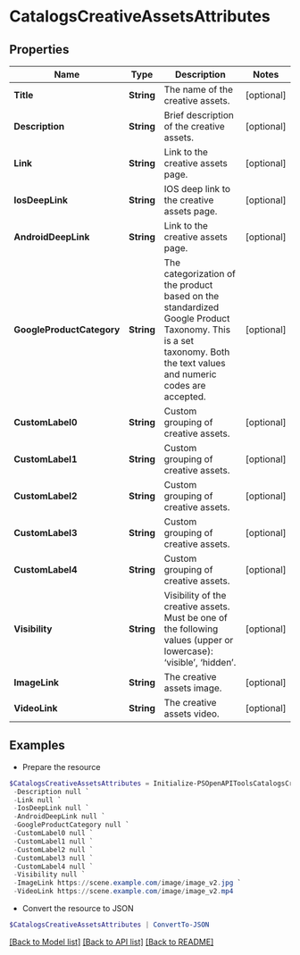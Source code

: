# CatalogsCreativeAssetsAttributes
## Properties

Name | Type | Description | Notes
------------ | ------------- | ------------- | -------------
**Title** | **String** | The name of the creative assets. | [optional] 
**Description** | **String** | Brief description of the creative assets. | [optional] 
**Link** | **String** | Link to the creative assets page. | [optional] 
**IosDeepLink** | **String** | IOS deep link to the creative assets page. | [optional] 
**AndroidDeepLink** | **String** | Link to the creative assets page. | [optional] 
**GoogleProductCategory** | **String** | The categorization of the product based on the standardized Google Product Taxonomy. This is a set taxonomy. Both the text values and numeric codes are accepted. | [optional] 
**CustomLabel0** | **String** | Custom grouping of creative assets. | [optional] 
**CustomLabel1** | **String** | Custom grouping of creative assets. | [optional] 
**CustomLabel2** | **String** | Custom grouping of creative assets. | [optional] 
**CustomLabel3** | **String** | Custom grouping of creative assets. | [optional] 
**CustomLabel4** | **String** | Custom grouping of creative assets. | [optional] 
**Visibility** | **String** | Visibility of the creative assets. Must be one of the following values (upper or lowercase): ‘visible’, ‘hidden’. | [optional] 
**ImageLink** | **String** | The creative assets image. | [optional] 
**VideoLink** | **String** | The creative assets video. | [optional] 

## Examples

- Prepare the resource
```powershell
$CatalogsCreativeAssetsAttributes = Initialize-PSOpenAPIToolsCatalogsCreativeAssetsAttributes  -Title null `
 -Description null `
 -Link null `
 -IosDeepLink null `
 -AndroidDeepLink null `
 -GoogleProductCategory null `
 -CustomLabel0 null `
 -CustomLabel1 null `
 -CustomLabel2 null `
 -CustomLabel3 null `
 -CustomLabel4 null `
 -Visibility null `
 -ImageLink https://scene.example.com/image/image_v2.jpg `
 -VideoLink https://scene.example.com/image/image_v2.mp4
```

- Convert the resource to JSON
```powershell
$CatalogsCreativeAssetsAttributes | ConvertTo-JSON
```

[[Back to Model list]](../README.md#documentation-for-models) [[Back to API list]](../README.md#documentation-for-api-endpoints) [[Back to README]](../README.md)

